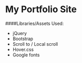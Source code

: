 # My Portfolio Site

####Libraries/Assets Used: 
- jQuery
- Bootstrap
- Scroll to / Local scroll
- Hover.css
- Google fonts

